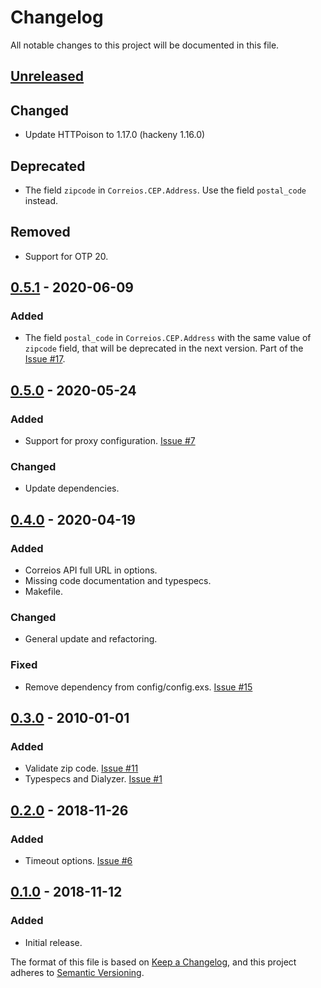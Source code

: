 # Changelog
All notable changes to this project will be documented in this file.

## [Unreleased]
## Changed
- Update HTTPoison to 1.17.0 (hackeny 1.16.0)

## Deprecated
- The field `zipcode` in `Correios.CEP.Address`. Use the field `postal_code` instead.

## Removed
- Support for OTP 20.

## [0.5.1] - 2020-06-09
### Added
- The field `postal_code` in `Correios.CEP.Address` with the same value of `zipcode` field, that
will be deprecated in the next version. Part of the [Issue #17](https://github.com/prodis/correios-cep-elixir/issues/17).

## [0.5.0] - 2020-05-24
### Added
- Support for proxy configuration. [Issue #7](https://github.com/prodis/correios-cep-elixir/issues/7)

### Changed
- Update dependencies.

## [0.4.0] - 2020-04-19
### Added
- Correios API full URL in options.
- Missing code documentation and typespecs.
- Makefile.

### Changed
- General update and refactoring.

### Fixed
- Remove dependency from config/config.exs. [Issue #15](https://github.com/prodis/correios-cep-elixir/issues/15)

## [0.3.0] - 2010-01-01
### Added
- Validate zip code. [Issue #11](https://github.com/prodis/correios-cep-elixir/issues/11)
- Typespecs and Dialyzer. [Issue #1](https://github.com/prodis/correios-cep-elixir/issues/1)

## [0.2.0] - 2018-11-26
### Added
- Timeout options. [Issue #6](https://github.com/prodis/correios-cep-elixir/issues/6)

## [0.1.0] - 2018-11-12
### Added
- Initial release.

[Unreleased]: https://github.com/prodis/correios-cep-elixir/compare/0.5.1...master
[0.5.1]: https://github.com/prodis/correios-cep-elixir/compare/0.5.0...0.5.1
[0.5.0]: https://github.com/prodis/correios-cep-elixir/compare/0.4.0...0.5.0
[0.4.0]: https://github.com/prodis/correios-cep-elixir/compare/v0.3.0...0.4.0
[0.3.0]: https://github.com/prodis/correios-cep-elixir/compare/v0.2.0...v0.3.0
[0.2.0]: https://github.com/prodis/correios-cep-elixir/compare/v0.1.0...v0.2.0
[0.1.0]: https://github.com/prodis/correios-cep-elixir/compare/69f7fa4...v0.1.0

The format of this file is based on [Keep a Changelog](https://keepachangelog.com/en/1.0.0/), and
this project adheres to [Semantic Versioning](https://semver.org/spec/v2.0.0.html).

